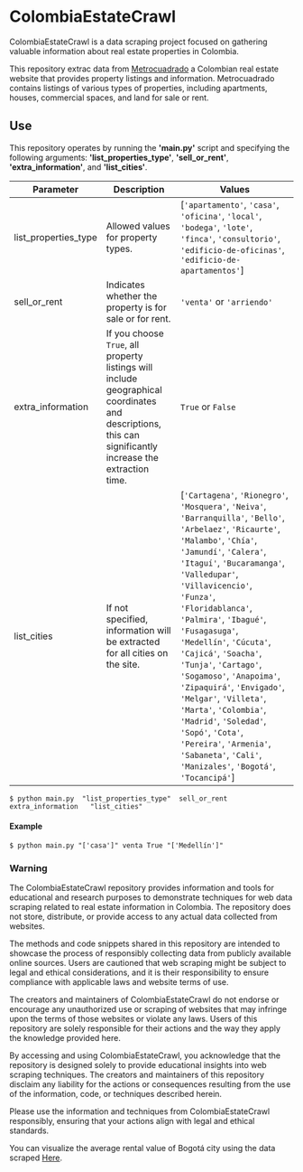 # ColombiaEstateCrawl

ColombiaEstateCrawl is a data scraping project focused on gathering valuable information about real estate properties in Colombia.

This repository extrac data from [Metrocuadrado](https://www.metrocuadrado.com/) a Colombian real estate website that provides property listings and information.
Metrocuadrado contains listings of various types of properties, including apartments, houses, commercial spaces, and land for sale or rent.

## Use

This repository operates by running the **'main.py'** script and specifying the following arguments: **'list_properties_type'**, **'sell_or_rent'**, **'extra_information'**, and **'list_cities'**.

| Parameter            | Description                                                                                   | Values                                                                                                                                                                                                                                                                                                                                                                             |
|----------------------|-----------------------------------------------------------------------------------------------|------------------------------------------------------------------------------------------------------------------------------------------------------------------------------------------------------------------------------------------------------------------------------------------------------------------------------------------------------------------------------------|
| list_properties_type | Allowed values for property types.                                                           | [`'apartamento'`, `'casa'`, `'oficina'`, `'local'`, `'bodega'`, `'lote'`, `'finca'`, `'consultorio'`, `'edificio-de-oficinas'`, `'edificio-de-apartamentos'`] |
| sell_or_rent         | Indicates whether the property is for sale or for rent.                                    | `'venta'` or `'arriendo'` |
| extra_information               | If you choose `True`, all property listings will include geographical coordinates and descriptions, this can significantly increase the extraction time.          | `True` or `False`|
| list_cities          | If not specified, information will be extracted for all cities on the site.               | [`'Cartagena'`, `'Rionegro'`, `'Mosquera'`, `'Neiva'`, `'Barranquilla'`, `'Bello'`, `'Arbelaez'`, `'Ricaurte'`, `'Malambo'`, `'Chía'`, `'Jamundí'`, `'Calera'`, `'Itaguí'`, `'Bucaramanga'`, `'Valledupar'`, `'Villavicencio'`, `'Funza'`, `'Floridablanca'`, `'Palmira'`, `'Ibagué'`, `'Fusagasuga'`, `'Medellín'`, `'Cúcuta'`, `'Cajicá'`, `'Soacha'`, `'Tunja'`, `'Cartago'`, `'Sogamoso'`, `'Anapoima'`, `'Zipaquirá'`, `'Envigado'`, `'Melgar'`, `'Villeta'`, `'Marta'`, `'Colombia'`, `'Madrid'`, `'Soledad'`, `'Sopó'`, `'Cota'`, `'Pereira'`, `'Armenia'`, `'Sabaneta'`, `'Cali'`, `'Manizales'`, `'Bogotá'`, `'Tocancipá'`] |

```
$ python main.py  "list_properties_type"  sell_or_rent    extra_information   "list_cities"
```

#### Example

```
$ python main.py "['casa']" venta True "['Medellín']"
```


### Warning

The ColombiaEstateCrawl repository provides information and tools for educational and research purposes to demonstrate techniques for web data scraping related to real estate information in Colombia. The repository does not store, distribute, or provide access to any actual data collected from websites.

The methods and code snippets shared in this repository are intended to showcase the process of responsibly collecting data from publicly available online sources. Users are cautioned that web scraping might be subject to legal and ethical considerations, and it is their responsibility to ensure compliance with applicable laws and website terms of use.

The creators and maintainers of ColombiaEstateCrawl do not endorse or encourage any unauthorized use or scraping of websites that may infringe upon the terms of those websites or violate any laws. Users of this repository are solely responsible for their actions and the way they apply the knowledge provided here.

By accessing and using ColombiaEstateCrawl, you acknowledge that the repository is designed solely to provide educational insights into web scraping techniques. The creators and maintainers of this repository disclaim any liability for the actions or consequences resulting from the use of the information, code, or techniques described herein.

Please use the information and techniques from ColombiaEstateCrawl responsibly, ensuring that your actions align with legal and ethical standards.

You can visualize the average rental value of Bogotá city using the data scraped [Here](https://diegosalado.github.io/ColombiaEstateCrawl/heatmap.html).